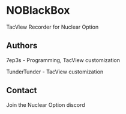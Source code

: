 # NOBlackBox
TacView Recorder for Nuclear Option

## Authors
7ep3s - Programming, TacView customization

TunderTunder - TacView customization

## Contact
Join the Nuclear Option discord
